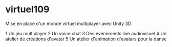 # virtuel109
Mise en place d'un monde virtuel multiplayer avec Unity 3D

1 Un jeu multiplayer
2 Un voice chat
3 Des événements live audiovisuel
4 Un atelier de créations d'avatar
5 Un atelier d'animation d'avatars pour la danse
